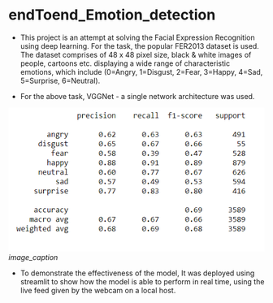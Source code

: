 # endToend_Emotion_detection

* This project is an attempt at solving the Facial Expression Recognition using deep learning. For the task, the popular FER2013 dataset is used. The dataset comprises of 48 x 48 pixel size, black & white images of people, cartoons etc. displaying a wide range of characteristic emotions, which include (0=Angry, 1=Disgust, 2=Fear, 3=Happy, 4=Sad, 5=Surprise, 6=Neutral).

* For the above task, VGGNet - a single network architecture was used. 

<p>
    <img src="emo-result.png" alt>
    <em>image_caption</em>
</p>


* To demonstrate the effectiveness of the model, It was deployed using streamlit to show how the model is able to perform in real time, using the live feed given by the webcam on a local host.
